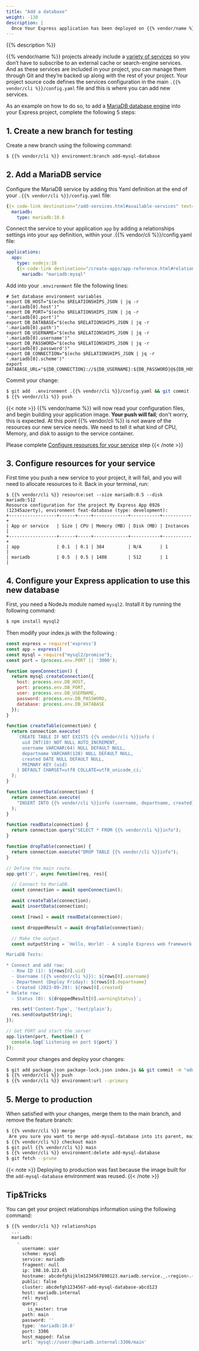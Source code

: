 ```yaml
---
title: "Add a database"
weight: -130
description: |
  Once Your Express application has been deployed on {{% vendor/name %}}, you might want to add a service to your application.
---
```


{{% description %}}

{{% vendor/name %}} projects already include a [variety of services](/add-services.html#available-services) so you don’t have to subscribe to an external cache or search-engine services.
And as these services are included in your project, you can manage them through Git and they’re backed up along with the rest of your project.
Your project source code defines the services configuration in the main `.{{% vendor/cli %}}/config.yaml` file and this is where you can add new services.

As an example on how to do so, to add a [MariaDB database engine](/add-services/mysql.html) into your Express project, complete the following 5 steps:

## 1. Create a new branch for testing
Create a new branch using the following command:
```bash {location="Terminal"}
$ {{% vendor/cli %}} environment:branch add-mysql-database
```

## 2. Add a MariaDB service
Configure the MariaDB service by adding this Yaml definition at the end of your `.{{% vendor/cli %}}/config.yaml` file:

```yaml {location=".{{% vendor/cli %}}/config.yaml"}
{{< code-link destination="/add-services.html#available-services" text="services" title="Click to see the complete list of all available services" >}}:
  mariadb:
    type: mariadb:10.6
```

Connect the service to your application ``app`` by adding a relationships settings into your ``app`` definition, within your .{{% vendor/cli %}}/config.yaml file:
```yaml {location=".{{% vendor/cli %}}/config.yaml"}
applications:
  app:
    type: nodejs:18
    {{< code-link destination="/create-apps/app-reference.html#relationships" text="relationships" title="The relationships of the application with services or other applications. The left-hand side is the name of the relationship as it will be exposed to the application in the PLATFORM_RELATIONSHIPS variable. The right-hand side is in the form `<service name>:<endpoint name>`. Click for more information." >}}:
      mariadb: "mariadb:mysql"
```

Add into your ``.environment`` file the following lines:
```shell {location=".environment"}
# Set database environment variables
export DB_HOST="$(echo $RELATIONSHIPS_JSON | jq -r '.mariadb[0].host')"
export DB_PORT="$(echo $RELATIONSHIPS_JSON | jq -r '.mariadb[0].port')"
export DB_DATABASE="$(echo $RELATIONSHIPS_JSON | jq -r '.mariadb[0].path')"
export DB_USERNAME="$(echo $RELATIONSHIPS_JSON | jq -r '.mariadb[0].username')"
export DB_PASSWORD="$(echo $RELATIONSHIPS_JSON | jq -r '.mariadb[0].password')"
export DB_CONNECTION="$(echo $RELATIONSHIPS_JSON | jq -r '.mariadb[0].scheme')"
export DATABASE_URL="${DB_CONNECTION}://${DB_USERNAME}:${DB_PASSWORD}@${DB_HOST}:${DB_PORT}/${DB_DATABASE}"
```

Commit your change:
```bash {location="Terminal"}
$ git add  .environment .{{% vendor/cli %}}/config.yaml && git commit -m "adding MariaDb database service"
$ {{% vendor/cli %}} push
```

{{< note >}}
{{% vendor/name %}} will now read your configuration files, and begin building your application image. **Your push
will fail**; don't worry, this is expected. At this point {{% vendor/cli %}} is not aware of the resources
our new service needs. We need to tell it what kind of CPU, Memory, and disk to assign to the service container.

Please complete [Configure resources for your service](#configure-resources-for-your-service) step
{{< /note >}}

## 3. Configure resources for your service
First time you push a new service to your project, it will fail, and you will need to allocate resources to it.
 Back in your terminal, run:

```shell
$ {{% vendor/cli %}} resource:set --size mariadb:0.5 --disk mariadb:512
Resource configuration for the project My Express App 0926 (12345azerty), environment feat-database (type: development):
+------------------+------+-----+-------------+-----------+-----------+
| App or service   | Size | CPU | Memory (MB) | Disk (MB) | Instances |
+------------------+------+-----+-------------+-----------+-----------+
| app              | 0.1  | 0.1 | 384         | N/A       | 1         |
| mariadb          | 0.5  | 0.5 | 1408        | 512       | 1         |
```

## 4. Configure your Express application to use this new database
First, you need a NodeJs module named ``mysql2``. Install it by running the following command:
```bash {location="Terminal"}
$ npm install mysql2
```

Then modify your index.js with the following :
```javascript {location="index.js"}
const express = require('express')
const app = express()
const mysql = require("mysql2/promise");
const port = (process.env.PORT || '3000');

function openConnection() {
  return mysql.createConnection({
    host: process.env.DB_HOST,
    port: process.env.DB_PORT,
    user: process.env.DB_USERNAME,
    password: process.env.DB_PASSWORD,
    database: process.env.DB_DATABASE
  });
}

function createTable(connection) {
  return connection.execute(
    `CREATE TABLE IF NOT EXISTS {{% vendor/cli %}}info (
      uid INT(10) NOT NULL AUTO_INCREMENT,
      username VARCHAR(64) NULL DEFAULT NULL,
      departname VARCHAR(128) NULL DEFAULT NULL,
      created DATE NULL DEFAULT NULL,
      PRIMARY KEY (uid)
    ) DEFAULT CHARSET=utf8 COLLATE=utf8_unicode_ci;`
  );
}

function insertData(connection) {
  return connection.execute(
    "INSERT INTO {{% vendor/cli %}}info (username, departname, created) VALUES ('{{% vendor/cli %}}', 'Deploy Friday', '2023-09-29')"
  );
}

function readData(connection) {
  return connection.query("SELECT * FROM {{% vendor/cli %}}info");
}

function dropTable(connection) {
  return connection.execute("DROP TABLE {{% vendor/cli %}}info");
}

// Define the main route.
app.get('/', async function(req, res){

  // Connect to MariaDB.
  const connection = await openConnection();

  await createTable(connection);
  await insertData(connection);

  const [rows] = await readData(connection);

  const droppedResult = await dropTable(connection);

  // Make the output.
  const outputString = `Hello, World! - A simple Express web framework template for {{% vendor/name %}}

MariaDB Tests:

* Connect and add row:
  - Row ID (1): ${rows[0].uid}
  - Username ({{% vendor/cli %}}): ${rows[0].username}
  - Department (Deploy Friday): ${rows[0].departname}
  - Created (2023-09-29): ${rows[0].created}
* Delete row:
  - Status (0): ${droppedResult[0].warningStatus}`;

  res.set('Content-Type', 'text/plain');
  res.send(outputString);
});

// Get PORT and start the server
app.listen(port, function() {
  console.log(`Listening on port ${port}`)
});
```

Commit your changes and deploy your changes:
```bash {location="Terminal"}
$ git add package.json package-lock.json index.js && git commit -m "adding MariaDb database service"
$ {{% vendor/cli %}} push
$ {{% vendor/cli %}} environment:url --primary
```

## 5. Merge to production
When satisfied with your changes, merge them to the main branch, and remove the feature branch:

```bash {location="Terminal"}
$ {{% vendor/cli %}} merge
 Are you sure you want to merge add-mysql-database into its parent, main? [Y/n] y
$ {{% vendor/cli %}} checkout main
$ git pull {{% vendor/cli %}} main
$ {{% vendor/cli %}} environment:delete add-mysql-database
$ git fetch --prune
```

{{< note >}}
Deploying to production was fast because the image built for the `add-mysql-database` environment was reused.
{{< /note >}}

## Tip&Tricks
You can get your project relationships information using the following command:
```bash {location="Terminal"}
$ {{% vendor/cli %}} relationships
  ...
  mariadb:
    -
      username: user
      scheme: mysql
      service: mariadb
      fragment: null
      ip: 198.10.123.45
      hostname: abcdefghijklm1234567890123.mariadb.service._.<region>.{{< vendor/urlraw "hostname" >}}
      public: false
      cluster: abcdefgh1234567-add-mysql-database-abcd123
      host: mariadb.internal
      rel: mysql
      query:
        is_master: true
      path: main
      password: ''
      type: 'mariadb:10.6'
      port: 3306
      host_mapped: false
      url: 'mysql://user:@mariadb.internal:3306/main'
```




